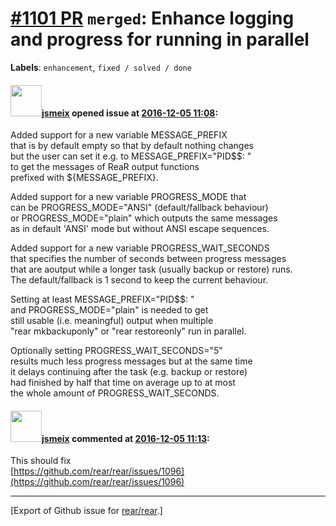 [\#1101 PR](https://github.com/rear/rear/pull/1101) `merged`: Enhance logging and progress for running in parallel
==================================================================================================================

**Labels**: `enhancement`, `fixed / solved / done`

#### <img src="https://avatars.githubusercontent.com/u/1788608?u=925fc54e2ce01551392622446ece427f51e2f0ce&v=4" width="50">[jsmeix](https://github.com/jsmeix) opened issue at [2016-12-05 11:08](https://github.com/rear/rear/pull/1101):

Added support for a new variable MESSAGE\_PREFIX  
that is by default empty so that by default nothing changes  
but the user can set it e.g. to MESSAGE\_PREFIX="PID$$: "  
to get the messages of ReaR output functions  
prefixed with ${MESSAGE\_PREFIX}.

Added support for a new variable PROGRESS\_MODE that  
can be PROGRESS\_MODE="ANSI" (default/fallback behaviour)  
or PROGRESS\_MODE="plain" which outputs the same messages  
as in default 'ANSI' mode but without ANSI escape sequences.

Added support for a new variable PROGRESS\_WAIT\_SECONDS  
that specifies the number of seconds between progress messages  
that are aoutput while a longer task (usually backup or restore) runs.  
The default/fallback is 1 second to keep the current behaviour.

Setting at least MESSAGE\_PREFIX="PID$$: "  
and PROGRESS\_MODE="plain" is needed to get  
still usable (i.e. meaningful) output when multiple  
"rear mkbackuponly" or "rear restoreonly" run in parallel.

Optionally setting PROGRESS\_WAIT\_SECONDS="5"  
results much less progress messages but at the same time  
it delays continuing after the task (e.g. backup or restore)  
had finished by half that time on average up to at most  
the whole amount of PROGRESS\_WAIT\_SECONDS.

#### <img src="https://avatars.githubusercontent.com/u/1788608?u=925fc54e2ce01551392622446ece427f51e2f0ce&v=4" width="50">[jsmeix](https://github.com/jsmeix) commented at [2016-12-05 11:13](https://github.com/rear/rear/pull/1101#issuecomment-264827830):

This should fix  
[https://github.com/rear/rear/issues/1096](https://github.com/rear/rear/issues/1096)

------------------------------------------------------------------------

\[Export of Github issue for
[rear/rear](https://github.com/rear/rear).\]
